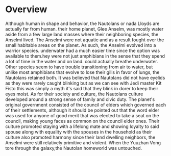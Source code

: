 # Overview
Although human in shape and behavior, the Nautolans or nada Lloyds are actually far from human.
their home planet, Glee Anselm, was mostly water aside from a few large land masses where their neighboring species, the Anselmi lived.
The Anselmi were not aquatic and as a result fought over the small habitable areas on the planet.
As such, the Anselmi evolved into a warrior species.
 underwater had a much easier time since the option was available to them.hey were not just amphibians in the sense that they spend a lot of time in the water and on land.
 could actually breathe underwater.
Other species seem to have trouble transitioning from air to water, but unlike most amphibians that evolve to lose their gills in favor of lungs, the Nautolans retained both.
It was believed that Nautolans did not have eyelids as they were rarely caught blinking but as we can see with Jedi master Kit Fisto this was simply a myth it's said that they blink in dorer to keep their eyes moist.
As for their society and culture, the Nautolans culture developed around a strong sense of family and civic duty.
The planet's original government consisted of the council of elders which governed each of their settlements, although it should be pointed out that the word elder was used for anyone of good merit that was elected to take a seat on the council, making young faces as common on the council  elder ones.
Their culture promoted staying with a lifelong mate and showing loyalty to said  spouse along with equality with the spouses in the household as their culture also promoted harmony since their land dwelling neighbors, the Anselmi were still relatively primitive and violent.
When the Yuuzhan Vong tore through the galaxy,the Nautolan homeworld was untouched.